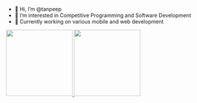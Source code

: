 - 👋 Hi, I’m @tanpeep
- 👀 I’m interested in Competitive Programming and Software Development
- 🌱 Currently working on various mobile and web development


<p align="left">
<a href="https://github.com/tanpeep">
  <img height="180em" src="https://github-readme-stats-eight-theta.vercel.app/api?username=tanpeep&show_icons=true&theme=algolia&include_all_commits=true&count_private=true"/>
  <img height="180em" src="https://github-readme-stats-eight-theta.vercel.app/api/top-langs/?username=tanpeep&layout=compact&langs_count=8&theme=algolia"/>
</a>
</p>

<!---
tanpeep/tanpeep is a ✨ special ✨ repository because its `README.md` (this file) appears on your GitHub profile.
You can click the Preview link to take a look at your changes.
--->
